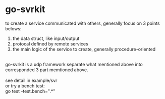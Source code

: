 go-svrkit
=============

to create a service communicated with others, generally focus on 3 points belows:<br>
1. the data struct, like input/output<br>
2. protocal defined by remote services<br>
3. the main logic of the service to create, generally procedure-oriented<br>
<br>
go-svrkit is a udp framework separate what mentioned above into corresponded 3 part memtioned above.<br>
<br>
see detail in example/svr<br>
or try a bench test: <br>
go test -test.bench=".*"<br>
